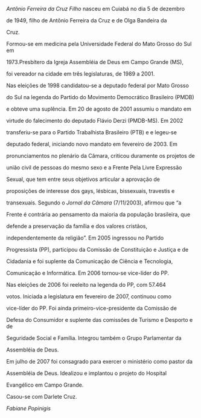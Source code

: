 

*Antônio Ferreira da Cruz Filho* nasceu em Cuiabá no dia 5 de dezembro

de 1949, filho de Antônio Ferreira da Cruz e de Olga Bandeira da

Cruz.



Formou-se em medicina pela Universidade Federal do Mato Grosso do Sul em

1973.Presbítero da Igreja Assembléia de Deus em Campo Grande (MS),

foi vereador na cidade em três legislaturas, de 1989 a 2001.



Nas eleições de 1998 candidatou-se a deputado federal por Mato Grosso

do Sul na legenda do Partido do Movimento Democrático Brasileiro (PMDB)

e obteve uma suplência. Em 20 de agosto de 2001 assumiu o mandato em

virtude do falecimento do deputado Flávio Derzi (PMDB-MS). Em 2002

transferiu-se para o Partido Trabalhista Brasileiro (PTB) e e legeu-se

deputado federal, iniciando novo mandato em fevereiro de 2003. Em

pronunciamentos no plenário da Câmara, criticou duramente os projetos de

união civil de pessoas do mesmo sexo e a Frente Pela Livre Expressão

Sexual, que tem entre seus objetivos articular a aprovação de

proposições de interesse dos gays, lésbicas, bissexuais, travestis e

transexuais. Segundo o *Jornal da Câmara* (7/11/2003), afirmou que “a

Frente é contrária ao pensamento da maioria da população brasileira, que

defende a preservação da família e dos valores cristãos,

independentemente da religião”. Em 2005 ingressou no Partido

Progressista (PP), participou da Comissão de Constituição e Justiça e de

Cidadania e foi suplente da Comunicação de Ciência e Tecnologia,

Comunicação e Informática. Em 2006 tornou-se vice-líder do PP.



Nas eleições de 2006 foi reeleito na legenda do PP, com 57.464

votos. Iniciada a legislatura em fevereiro de 2007, continuou como

vice-líder do PP. Foi ainda primeiro-vice-presidente da Comissão de

Defesa do Consumidor e suplente das comissões de Turismo e Desporto e de

Seguridade Social e Família. Integrou também o Grupo Parlamentar da

Assembléia de Deus.



Em julho de 2007 foi consagrado para exercer o ministério como pastor da

Assembléia de Deus. Idealizou e implantou o projeto do Hospital

Evangélico em Campo Grande.



Casou-se com Darlete Cruz.



*Fabiane Popinigis*



